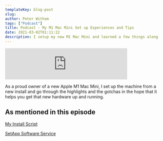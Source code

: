 ```yaml
---
templateKey: blog-post
slug: 
author: Peter Witham
tags: ["Podcast"]
title: Podcast - My M1 Mac Mini Set up Experiences and Tips
date: 2021-03-02T01:11:22
description: I setup my new M1 Mac Mini and learned a few things along the way to share with you.
---
```


<iframe src="https://anchor.fm/compileswift/embed/episodes/My-M1-Mac-Mini-Set-up-Experiences-and-Tips-er7vlh" height="102px" width="400px" frameborder="0" scrolling="no"></iframe>

As a proud owner of a new Apple M1 Mac Mini, I set up the machine from a new install and go through the highlights and the gotchas in the hope that it helps you get that new hardware up and running.

## As mentioned in this episode

[My Install Script](https://gist.github.com/GrfxGuru/12b1941f561d5e7b5be8ae7a5e07b98c)

[SetApp Software Service](https://go.setapp.com/invite/f8627428-ba2a-4c15-8976-3b78f218ce2b)